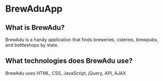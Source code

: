 # BrewAduApp

## What is BrewAdu?

BrewAdu is a handy application that finds breweries, cideries, brewpubs, and bottleshops by state.

## What technologies does BrewAdu use?

BrewAdu uses HTML, CSS, JavaScript, jQuery, API, AJAX
